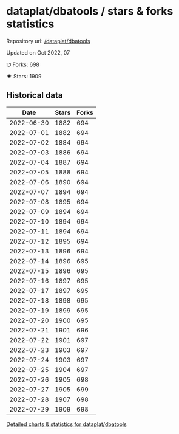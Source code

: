 # dataplat/dbatools / stars & forks statistics

Repository url: [/dataplat/dbatools](https://github.com/dataplat/dbatools)

Updated on Oct 2022, 07

☋ Forks: 698

★ Stars: 1909

## Historical data
| Date | Stars | Forks |
|------|-------|-------|
| 2022-06-30 | 1882 | 694 | 
| 2022-07-01 | 1882 | 694 | 
| 2022-07-02 | 1884 | 694 | 
| 2022-07-03 | 1886 | 694 | 
| 2022-07-04 | 1887 | 694 | 
| 2022-07-05 | 1888 | 694 | 
| 2022-07-06 | 1890 | 694 | 
| 2022-07-07 | 1894 | 694 | 
| 2022-07-08 | 1895 | 694 | 
| 2022-07-09 | 1894 | 694 | 
| 2022-07-10 | 1894 | 694 | 
| 2022-07-11 | 1894 | 694 | 
| 2022-07-12 | 1895 | 694 | 
| 2022-07-13 | 1896 | 694 | 
| 2022-07-14 | 1896 | 695 | 
| 2022-07-15 | 1896 | 695 | 
| 2022-07-16 | 1897 | 695 | 
| 2022-07-17 | 1897 | 695 | 
| 2022-07-18 | 1898 | 695 | 
| 2022-07-19 | 1899 | 695 | 
| 2022-07-20 | 1900 | 695 | 
| 2022-07-21 | 1901 | 696 | 
| 2022-07-22 | 1901 | 697 | 
| 2022-07-23 | 1903 | 697 | 
| 2022-07-24 | 1903 | 697 | 
| 2022-07-25 | 1904 | 697 | 
| 2022-07-26 | 1905 | 698 | 
| 2022-07-27 | 1905 | 699 | 
| 2022-07-28 | 1907 | 698 | 
| 2022-07-29 | 1909 | 698 | 


[Detailed charts & statistics for dataplat/dbatools](https://reviewgithub.com/rep/dataplat/dbatools)
